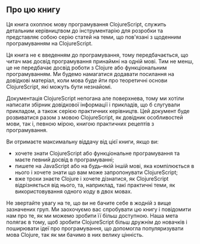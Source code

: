 ## Про цю книгу

Ця книга охоплює мову програмування ClojureScript, служить детальним керівництвом до інструментарію для розробки та представляє собою серію статей на теми, що пов'язані з щоденним програмуванням на ClojureScript.

Ця книга не є введенням до програмування, тому передбачається, що читач має досвід програмування принаймні на одній мові. Тим не менш, це не передбачає досвід роботи з Clojure або функціональним програмуванням. Ми будемо намагатися додавати посилання на довідкові матеріал, коли мова буде йти про теоретичні основи ClojureScript, які можуть бути незнайомі.

Документація ClojureScript непогана але поверхнева, тому ми хотіли написати збірник довідкової інформації і прикладів, що б слугували прикладом, а також серією практичних керівництв. Цей документ буде розвиватися разом з мовою ClojureScript, як довідник особливостей мови, так і, певною мірою, книгою практичних рецептів з програмування.

Ви отримаєте максимальну віддачу від цієї книги, якщо ви:

* хочете знати ClojureScript або функціональне програмування та маєте певний досвід в програмуванні;
* пишете на JavaScript або на будь–якій іншій мові, яка компілюється в нього і хочете знати що вам може запропонувати ClojureScript;
* вже трохи знаєте Clojure і хочете дізнатися, як ClojureScript відрізняється від нього, та, наприклад, такі практичні теми, як використовування одного коду в двох мовах.

Не звертайте увагу на те, що ви не бачите себе в жодній з вище зазначених груп. Ми заохочуємо вас спробувати цю книгу і повідомити нам про те, як ми можемо зробити її більш доступною. Наша мета полягає в тому, щоб зробити ClojureScript більш дружнім до новачків і поширювати ідеї про програмування, що допомогла популяризувати мова Clojure, так як ми бачимо в них велику цінність.
